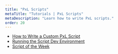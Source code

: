```yaml
---
title: "PxL Scripts"
metaTitle: "Tutorials | PxL Scripts"
metaDescription: "Learn how to write PxL scripts."
order: 20
---
```


- [How to Write a Custom PxL Script](/tutorials/pxl-scripts/write-pxl-scripts)
- [Running the Script Dev Environment](/tutorials/pxl-scripts/script-dev-environment)
- [Script of the Week](/tutorials/pxl-scripts/script-of-the-week)
